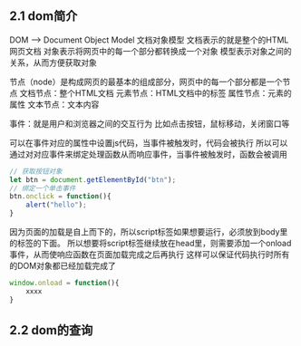 ## 2.1 dom简介
DOM --> Document Object Model 文档对象模型
文档表示的就是整个的HTML网页文档
对象表示将网页中的每一个部分都转换成一个对象
模型表示对象之间的关系，从而方便获取对象

节点（node）是构成网页的最基本的组成部分，网页中的每一个部分都是一个节点
文档节点：整个HTML文档
元素节点：HTML文档中的标签
属性节点：元素的属性
文本节点：文本内容

事件：就是用户和浏览器之间的交互行为
比如点击按钮，鼠标移动，关闭窗口等

可以在事件对应的属性中设置js代码，当事件被触发时，代码会被执行
所以可以通过对对应事件来绑定处理函数从而响应事件，当事件被触发时，函数会被调用
```js
// 获取按钮对象
let btn = document.getElementById("btn");
// 绑定一个单击事件
btn.onclick = function(){
    alert("hello");
}
```

因为页面的加载是自上而下的，所以script标签如果想要运行，必须放到body里的标签的下面。
所以想要将script标签继续放在head里，则需要添加一个onload事件，从而使响应函数在页面加载完成之后再执行
这样可以保证代码执行时所有的DOM对象都已经加载完成了
```js
window.onload = function(){
    xxxx
}
```
## 2.2 dom的查询
